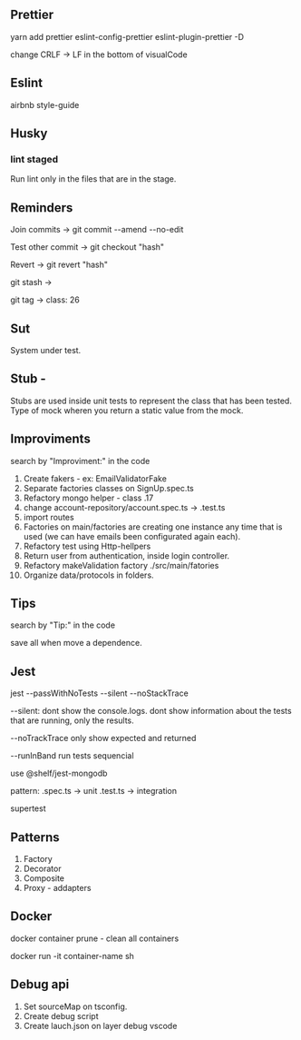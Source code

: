## Prettier

yarn add prettier eslint-config-prettier eslint-plugin-prettier -D

change CRLF -> LF in the bottom of visualCode

## Eslint

airbnb style-guide

## Husky

### lint staged

Run lint only in the files that are in the stage.

## Reminders

Join commits -> git commit --amend --no-edit

Test other commit -> git checkout "hash"

Revert -> git revert "hash"

git stash ->

git tag -> class: 26

## Sut

System under test.

## Stub -

Stubs are used inside unit tests to represent the class that has been tested.
Type of mock wheren you return a static value from the mock.

## Improviments

search by "Improviment:" in the code

1. Create fakers - ex: EmailValidatorFake
2. Separate factories classes on SignUp.spec.ts
3. Refactory mongo helper - class .17
4. change account-repository/account.spec.ts -> .test.ts
5. import routes
6. Factories on main/factories are creating one instance any time that is used (we can have emails been configurated again each).
7. Refactory test using Http-hellpers
8. Return user from authentication, inside login controller.
9. Refactory makeValidation factory ./src/main/fatories
10. Organize data/protocols in folders.

## Tips

search by "Tip:" in the code

save all when move a dependence.

## Jest

jest --passWithNoTests --silent --noStackTrace

--silent:
dont show the console.logs.
dont show information about the tests that are running, only the results.

--noTrackTrace
only show expected and returned

--runInBand
run tests sequencial

use @shelf/jest-mongodb

pattern:
.spec.ts -> unit
.test.ts -> integration

supertest

## Patterns

1. Factory
2. Decorator
3. Composite
4. Proxy - addapters

## Docker

docker container prune - clean all containers

docker run -it container-name sh

## Debug api

1. Set sourceMap on tsconfig.
2. Create debug script
3. Create lauch.json on layer debug vscode
